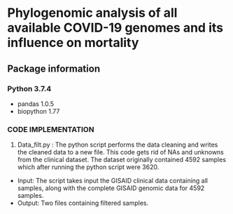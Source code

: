 # Phylogenomic analysis of all available COVID-19 genomes and its influence on mortality

## Package information
### Python 3.7.4
- pandas 1.0.5
- biopython 1.77

### CODE IMPLEMENTATION

1) Data_filt.py : The python script performs the data cleaning and writes the cleaned data to a new file. This code gets rid of NAs and unknowns from the clinical dataset. The dataset originally contained 4592 samples which after running the python script were 3620. 
  - Input: The script takes input the GISAID clinical data containing all samples, along with the complete GISAID genomic data for 4592 samples.
  - Output: Two files containing filtered samples.
